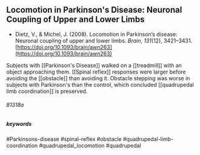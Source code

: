 ## Locomotion in Parkinson's Disease: Neuronal Coupling of Upper and Lower Limbs

+ Dietz, V., & Michel, J. (2008). Locomotion in Parkinson’s disease: Neuronal coupling of upper and lower limbs. _Brain_, _131_(12), 3421–3431. [https://doi.org/10.1093/brain/awn263](https://doi.org/10.1093/brain/awn263)

Subjects with [[Parkinson's Disease]] walked on a [[treadmill]] with an object approaching them. [[Spinal reflex]] responses were larger before avoiding the [[obstacle]] than avoiding it. Obstacle stepping was worse in subjects with Parkinson's than the control, which concluded [[quadrupedal limb coordination]] is preserved. 

###### 81318a

##### keywords
#Parkinsons-disease
#spinal-reflex
#obstacle
#quadrupedal-limb-coordination
#quadrupedal_locomotion 
#quadrupedal 